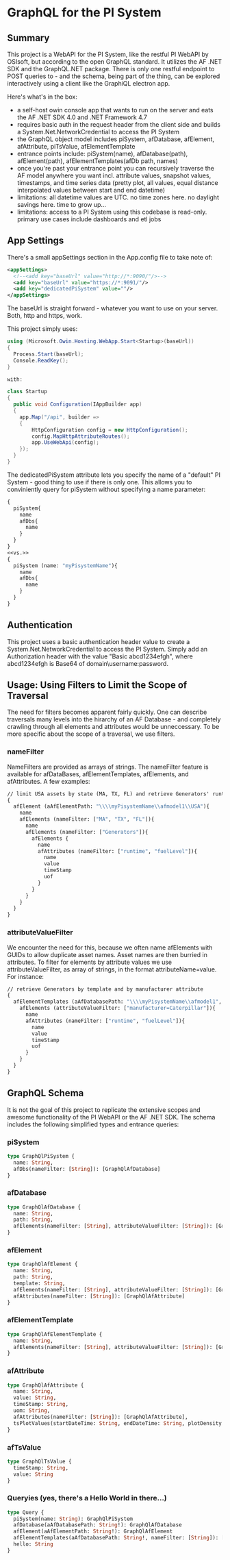 # GraphQL for the PI System

## Summary

This project is a WebAPI for the PI System, like the restful PI WebAPI by OSIsoft, but according to the open GraphQL standard. It utilizes the AF .NET SDK and the GraphQL.NET package. There is only one restful endpoint to POST queries to - and the schema, being part of the thing, can be explored interactively using a client like the GraphiQL electron app.

Here's what's in the box:

- a self-host owin console app that wants to run on the server and eats the AF .NET SDK 4.0 and .NET Framework 4.7
- requires basic auth in the request header from the client side and builds a System.Net.NetworkCredential to access the PI System
- the GraphQL object model includes piSystem, afDatabase, afElement, afAttribute, piTsValue, afElementTemplate
- entrance points include: piSystem(name), afDatabase(path), afElement(path), afElementTemplates(afDb path, names)
- once you're past your entrance point you can recursively traverse the AF model anywhere you want incl. attribute values, snapshot values, timestamps, and time series data (pretty plot, all values, equal distance interpolated values between start and end datetime)
- limitations: all datetime values are UTC. no time zones here. no daylight savings here. time to grow up...
- limitations: access to a PI System using this codebase is read-only. primary use cases include dashboards and etl jobs

## App Settings

There's a small appSettings section in the App.config file to take note of:

~~~XML
<appSettings>
  <!--<add key="baseUrl" value="http://*:9090/"/>-->
  <add key="baseUrl" value="https://*:9091/"/>
  <add key="dedicatedPiSystem" value=""/>
</appSettings>
~~~

The baseUrl is straight forward - whatever you want to use on your server. Both, http and https, work.

This project simply uses:

~~~C#
using (Microsoft.Owin.Hosting.WebApp.Start<Startup>(baseUrl))
{
  Process.Start(baseUrl);
  Console.ReadKey();
}

with:

class Startup
{
  public void Configuration(IAppBuilder app)
  {
    app.Map("/api", builder =>
    {
        HttpConfiguration config = new HttpConfiguration();
        config.MapHttpAttributeRoutes();
        app.UseWebApi(config);
    });
  }
}
~~~

The dedicatedPiSystem attribute lets you specify the name of a "default" PI System - good thing to use if there is only one. This allows you to conviniently query for piSystem without specifying a name parameter:

~~~GraphQL
{
  piSystem{
    name
    afDbs{
      name
    }
  }
}
<<vs.>>
{
  piSystem (name: "myPisystemName"){
    name
    afDbs{
      name
    }
  }
}
~~~

## Authentication

This project uses a basic authentication header value to create a System.Net.NetworkCredential to access the PI System. Simply add an Authorization header with the value "Basic abcd1234efgh", where abcd1234efgh is Base64 of domain\username:password.

## Usage: Using Filters to Limit the Scope of Traversal

The need for filters becomes apparent fairly quickly. One can describe traversals many levels into the hirarchy of an AF Database - and completely crawling through all elements and attributes would be unneccessary. To be more specific about the scope of a traversal, we use filters.

### nameFilter

NameFilters are provided as arrays of strings. The nameFilter feature is available for afDataBases, afElementTemplates, afElements, and afAttributes. A few examples:

~~~GraphQL
// limit USA assets by state (MA, TX, FL) and retrieve Generators' runtime and fuelLevel attributes
{
  afElement (aAfElementPath: "\\\\myPisystemName\\afmodel1\\USA"){
    name
    afElements (nameFilter: ["MA", "TX", "FL"]){
      name
      afElements (nameFilter: ["Generators"]){
        afElements {
          name
          afAttributes (nameFilter: ["runtime", "fuelLevel"]){
            name
            value
            timeStamp
            uof
          }
        }
      }
    }
  }
}
~~~

### attributeValueFilter

We encounter the need for this, because we often name afElements with GUIDs to allow duplicate asset names. Asset names are then burried in attributes. To filter for elements by attribute values we use attributeValueFilter, as array of strings, in the format attributeName=value. For instance:

~~~GraphQL
// retrieve Generators by template and by manufacturer attribute
{
  afElementTemplates (aAfDatabasePath: "\\\\myPisystemName\\afmodel1", nameFilter: ["Generator"]){
    afElements (attributeValueFilter: ["manufacturer=Caterpillar"]){
      name
      afAttributes (nameFilter: ["runtime", "fuelLevel"]){
        name
        value
        timeStamp
        uof
      }
    }
  }
}
~~~


## GraphQL Schema

It is not the goal of this project to replicate the extensive scopes and awesome functionality of the PI WebAPI or the AF .NET SDK. The schema includes the following simplified types and entrance queries:

### piSystem

~~~GraphQL
type GraphQlPiSystem {
  name: String,
  afDbs(nameFilter: [String]): [GraphQlAfDatabase]
}
~~~

### afDatabase

~~~GraphQL
type GraphQlAfDatabase {
  name: String,
  path: String,
  afElements(nameFilter: [String], attributeValueFilter: [String]): [GraphQlAfElement]
}
~~~

### afElement

~~~GraphQL
type GraphQlAfElement {
  name: String,
  path: String,
  template: String,
  afElements(nameFilter: [String], attributeValueFilter: [String]): [GraphQlAfElement],
  afAttributes(nameFilter: [String]): [GraphQlAfAttribute]
}
~~~

### afElementTemplate

~~~GraphQL
type GraphQlAfElementTemplate {
  name: String,
  afElements(nameFilter: [String], attributeValueFilter: [String]): [GraphQlAfElement],
}
~~~

### afAttribute

~~~GraphQL
type GraphQlAfAttribute {
  name: String,
  value: String,
  timeStamp: String,
  uom: String,
  afAttributes(nameFilter: [String]): [GraphQlAfAttribute],
  tsPlotValues(startDateTime: String, endDateTime: String, plotDensity: Int): [GraphQlTsValue]
}
~~~

### afTsValue

~~~GraphQL
type GraphQlTsValue {
  timeStamp: String,
  value: String
}
~~~

### Queryies (yes, there's a Hello World in there...)

~~~GraphQL
type Query {
  piSystem(name: String): GraphQlPiSystem
  afDatabase(aAfDatabasePath: String!): GraphQlAfDatabase
  afElement(aAfElementPath: String!): GraphQlAfElement
  afElementTemplates(aAfDatabasePath: String!, nameFilter: [String]): [GraphQlAfElementTemplate]
  hello: String
}
~~~
